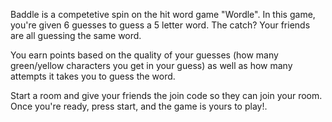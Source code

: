 Baddle is a competetive spin on the hit word game "Wordle". In this game, you're given 6 guesses to guess a 5 letter word. The catch? Your friends are all guessing the same word.

You earn points based on the quality of your guesses (how many green/yellow characters you get in your guess) as well as how many attempts it takes you to guess the word.

Start a room and give your friends the join code so they can join your room. Once you're ready, press start, and the game is yours to play!.
